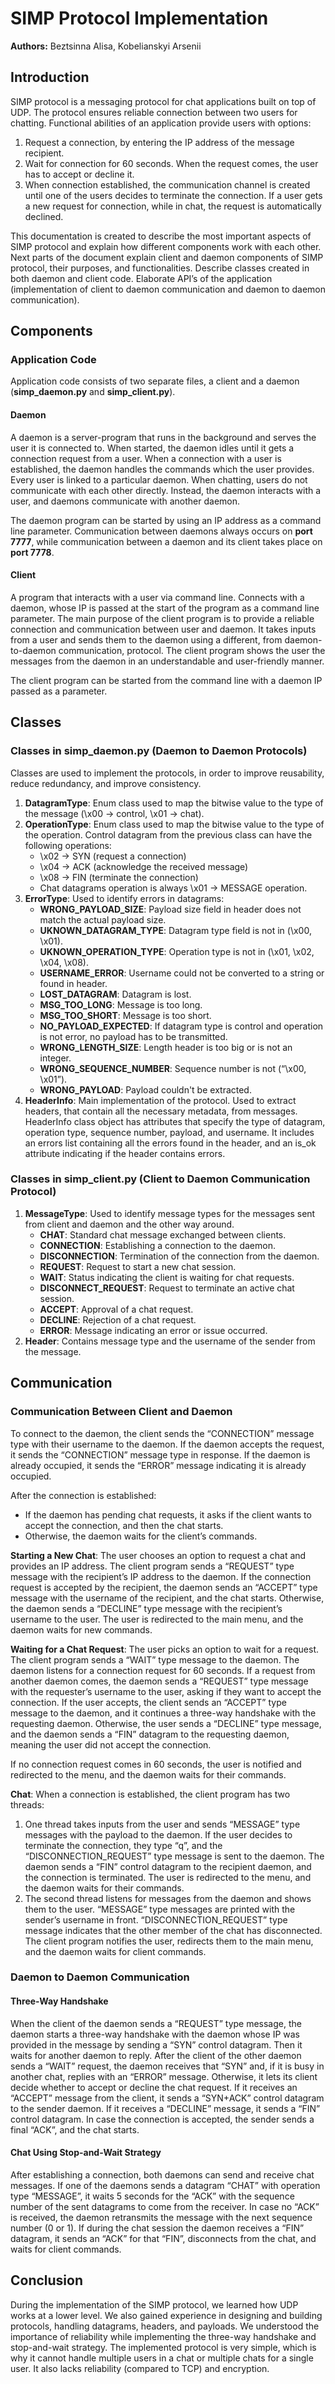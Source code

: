 # SIMP Protocol Implementation

**Authors:** Beztsinna Alisa, Kobelianskyi Arsenii

## Introduction
SIMP protocol is a messaging protocol for chat applications built on top of UDP. The protocol ensures reliable connection between two users for chatting. Functional abilities of an application provide users with options:

1. Request a connection, by entering the IP address of the message recipient.
2. Wait for connection for 60 seconds. When the request comes, the user has to accept or decline it.
3. When connection established, the communication channel is created until one of the users decides to terminate the connection. If a user gets a new request for connection, while in chat, the request is automatically declined.

This documentation is created to describe the most important aspects of SIMP protocol and explain how different components work with each other. Next parts of the document explain client and daemon components of SIMP protocol, their purposes, and functionalities. Describe classes created in both daemon and client code. Elaborate API’s of the application (implementation of client to daemon communication and daemon to daemon communication).

## Components

### Application Code
Application code consists of two separate files, a client and a daemon (**simp_daemon.py** and **simp_client.py**).

#### Daemon
A daemon is a server-program that runs in the background and serves the user it is connected to. When started, the daemon idles until it gets a connection request from a user. When a connection with a user is established, the daemon handles the commands which the user provides. Every user is linked to a particular daemon. When chatting, users do not communicate with each other directly. Instead, the daemon interacts with a user, and daemons communicate with another daemon.

The daemon program can be started by using an IP address as a command line parameter. Communication between daemons always occurs on **port 7777**, while communication between a daemon and its client takes place on **port 7778**.

#### Client
A program that interacts with a user via command line. Connects with a daemon, whose IP is passed at the start of the program as a command line parameter. The main purpose of the client program is to provide a reliable connection and communication between user and daemon. It takes inputs from a user and sends them to the daemon using a different, from daemon-to-daemon communication, protocol. The client program shows the user the messages from the daemon in an understandable and user-friendly manner.

The client program can be started from the command line with a daemon IP passed as a parameter.

## Classes

### Classes in simp_daemon.py (Daemon to Daemon Protocols)
Classes are used to implement the protocols, in order to improve reusability, reduce redundancy, and improve consistency.

1. **DatagramType**: Enum class used to map the bitwise value to the type of the message (\x00 → control, \x01 → chat).
2. **OperationType**: Enum class used to map the bitwise value to the type of the operation. Control datagram from the previous class can have the following operations:
   - \x02 → SYN (request a connection)
   - \x04 → ACK (acknowledge the received message)
   - \x08 → FIN (terminate the connection)
   - Chat datagrams operation is always \x01 → MESSAGE operation.
3. **ErrorType**: Used to identify errors in datagrams:
   - **WRONG_PAYLOAD_SIZE**: Payload size field in header does not match the actual payload size.
   - **UKNOWN_DATAGRAM_TYPE**: Datagram type field is not in (\x00, \x01).
   - **UKNOWN_OPERATION_TYPE**: Operation type is not in (\x01, \x02, \x04, \x08).
   - **USERNAME_ERROR**: Username could not be converted to a string or found in header.
   - **LOST_DATAGRAM**: Datagram is lost.
   - **MSG_TOO_LONG**: Message is too long.
   - **MSG_TOO_SHORT**: Message is too short.
   - **NO_PAYLOAD_EXPECTED**: If datagram type is control and operation is not error, no payload has to be transmitted.
   - **WRONG_LENGTH_SIZE**: Length header is too big or is not an integer.
   - **WRONG_SEQUENCE_NUMBER**: Sequence number is not (“\x00, \x01”).
   - **WRONG_PAYLOAD**: Payload couldn't be extracted.
4. **HeaderInfo**: Main implementation of the protocol. Used to extract headers, that contain all the necessary metadata, from messages. HeaderInfo class object has attributes that specify the type of datagram, operation type, sequence number, payload, and username. It includes an errors list containing all the errors found in the header, and an is_ok attribute indicating if the header contains errors.

### Classes in simp_client.py (Client to Daemon Communication Protocol)
1. **MessageType**: Used to identify message types for the messages sent from client and daemon and the other way around.
   - **CHAT**: Standard chat message exchanged between clients.
   - **CONNECTION**: Establishing a connection to the daemon.
   - **DISCONNECTION**: Termination of the connection from the daemon.
   - **REQUEST**: Request to start a new chat session.
   - **WAIT**: Status indicating the client is waiting for chat requests.
   - **DISCONNECT_REQUEST**: Request to terminate an active chat session.
   - **ACCEPT**: Approval of a chat request.
   - **DECLINE**: Rejection of a chat request.
   - **ERROR**: Message indicating an error or issue occurred.
2. **Header**: Contains message type and the username of the sender from the message.

## Communication

### Communication Between Client and Daemon
To connect to the daemon, the client sends the “CONNECTION” message type with their username to the daemon. If the daemon accepts the request, it sends the “CONNECTION” message type in response. If the daemon is already occupied, it sends the “ERROR” message indicating it is already occupied.

After the connection is established:
- If the daemon has pending chat requests, it asks if the client wants to accept the connection, and then the chat starts.
- Otherwise, the daemon waits for the client’s commands.

**Starting a New Chat**: The user chooses an option to request a chat and provides an IP address. The client program sends a “REQUEST” type message with the recipient’s IP address to the daemon. If the connection request is accepted by the recipient, the daemon sends an “ACCEPT” type message with the username of the recipient, and the chat starts. Otherwise, the daemon sends a “DECLINE” type message with the recipient’s username to the user. The user is redirected to the main menu, and the daemon waits for new commands.

**Waiting for a Chat Request**: The user picks an option to wait for a request. The client program sends a “WAIT” type message to the daemon. The daemon listens for a connection request for 60 seconds. If a request from another daemon comes, the daemon sends a “REQUEST” type message with the requester’s username to the user, asking if they want to accept the connection. If the user accepts, the client sends an “ACCEPT” type message to the daemon, and it continues a three-way handshake with the requesting daemon. Otherwise, the user sends a “DECLINE” type message, and the daemon sends a “FIN” datagram to the requesting daemon, meaning the user did not accept the connection.

If no connection request comes in 60 seconds, the user is notified and redirected to the menu, and the daemon waits for their commands.

**Chat**: When a connection is established, the client program has two threads:
1. One thread takes inputs from the user and sends “MESSAGE” type messages with the payload to the daemon. If the user decides to terminate the connection, they type “q”, and the “DISCONNECTION_REQUEST” type message is sent to the daemon. The daemon sends a “FIN” control datagram to the recipient daemon, and the connection is terminated. The user is redirected to the menu, and the daemon waits for their commands.
2. The second thread listens for messages from the daemon and shows them to the user. “MESSAGE” type messages are printed with the sender’s username in front. “DISCONNECTION_REQUEST” type message indicates that the other member of the chat has disconnected. The client program notifies the user, redirects them to the main menu, and the daemon waits for client commands.

### Daemon to Daemon Communication

#### Three-Way Handshake
When the client of the daemon sends a “REQUEST” type message, the daemon starts a three-way handshake with the daemon whose IP was provided in the message by sending a “SYN” control datagram. Then it waits for another daemon to reply. After the client of the other daemon sends a “WAIT” request, the daemon receives that “SYN” and, if it is busy in another chat, replies with an “ERROR” message. Otherwise, it lets its client decide whether to accept or decline the chat request. If it receives an “ACCEPT” message from the client, it sends a “SYN+ACK” control datagram to the sender daemon. If it receives a “DECLINE” message, it sends a “FIN” control datagram. In case the connection is accepted, the sender sends a final “ACK”, and the chat starts.

#### Chat Using Stop-and-Wait Strategy
After establishing a connection, both daemons can send and receive chat messages. If one of the daemons sends a datagram “CHAT” with operation type “MESSAGE”, it waits 5 seconds for the “ACK” with the sequence number of the sent datagrams to come from the receiver. In case no “ACK” is received, the daemon retransmits the message with the next sequence number (0 or 1). If during the chat session the daemon receives a “FIN” datagram, it sends an “ACK” for that “FIN”, disconnects from the chat, and waits for client commands.

## Conclusion
During the implementation of the SIMP protocol, we learned how UDP works at a lower level. We also gained experience in designing and building protocols, handling datagrams, headers, and payloads. We understood the importance of reliability while implementing the three-way handshake and stop-and-wait strategy. The implemented protocol is very simple, which is why it cannot handle multiple users in a chat or multiple chats for a single user. It also lacks reliability (compared to TCP) and encryption.

